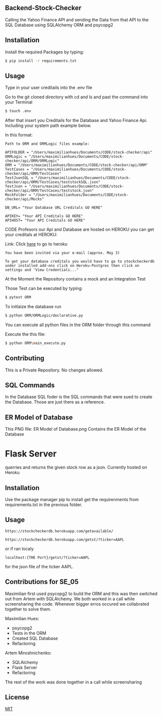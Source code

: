 ## Backend-Stock-Checker

Calling the Yahoo Finance API and sending the Data from that API to the SQL Database using SQLAlchemy ORM and psycopg2 

## Installation

Install the required Packages by typing:

```bash
$ pip install -r requirements.txt
```

## Usage 

Type in your user creditails into the .env file

Go to the git cloned directory with cd and ls and 
past the command into your Terminal

```bash
$ touch .env 
```

After that insert you Creditails for the Database and
Yahoo Finance Api. Including your system path example below.

In this format:

```.env
Path to ORM and ORMLogic files example:

APIFOLDER = "/Users/maximilianhues/Documents/CODE/stock-checker/api"
ORMLogic = "/Users/maximilianhues/Documents/CODE/stock-checker/api/ORM/ORMLogic"
ORM = "/Users/maximilianhues/Documents/CODE/stock-checker/api/ORM"
TestCases = "/Users/maximilianhues/Documents/CODE/stock-checker/api/ORM/TestCases"
TestJsonSQL = "/Users/maximilianhues/Documents/CODE/stock-checker/api/ORM/TestCases/teststockSQL.json"
TestJson = "/Users/maximilianhues/Documents/CODE/stock-checker/api/ORM/TestCases/teststock.json"
MockFolder = "/Users/maximilianhues/Documents/CODE/stock-checker/api/Mocks"

DB_URL= "Your Database URL Creditals GO HERE"

APIKEY= "Your API Creditals GO HERE"
APIHOST= "Your API Creditals GO HERE"
```

CODE Profesors our Api and Database are hosted on HEROKU you can get your creditals at HEROKU:

Link: Click [here](heroku.com) to go to heroku
```
You have been invited via your e-mail (approx. May 3)

To get your database creditals you would have to go to stockcheckerdb under installed add-ons click on Heroku-Postgres then click on settings and 'View Credentials..."
```

At the Moment the Repository contains a mock and an Integration Test

Those Test can be executed by typing: 

```bash
$ pytest ORM
```

To initlaize the database run 

```bash
$ python ORM/ORMLogic/declarative.py
```

You can execute all python files in the ORM folder through this command

Execute the this file:

```bash
$ python ORM\main_execute.py
```

## Contributing

This is a Private Repository. No changes allowed.

## SQL Commands

In the Database SQL foder is the SQL commands that were sued to create the Database. Those are just there as a reference. 

## ER Model of Database

This PNG file: ER Model of Database.png
Contains the ER Model of the Database

# Flask Server

querries and returns the given stock row as a json.
Currently hosted on Heroku

## Installation

Use the package manager pip to install get the requirenments from requirements.txt in the previous folder.

## Usage
```
https://stockcheckerdb.herokuapp.com/getavailable/

https://stockcheckerdb.herokuapp.com/getst/?ticker=AAPL
```
or if ran localy
```
localhost:{THE Port}/getst/?ticker=AAPL
```
for the json file of the ticker AAPL.

## Contributions for SE_05

Maximilian first used psycopg2 to build the ORM and this was then switched out from Artem with SQLAlchemy. 
We both worked in a call while screensharing the code.
Whenever bigger erros occured we collabrated together to solve them.

Maximilian Hues: 
- psycopg2
- Tests in the ORM
- Created SQL Database
- Refactoring

Artem Miroshnichenko:
- SQLAlchemy
- Flask Server
- Refactoring

The rest of the work was done together in a call while screensharing

## License

[MIT](https://choosealicense.com/licenses/mit/)
